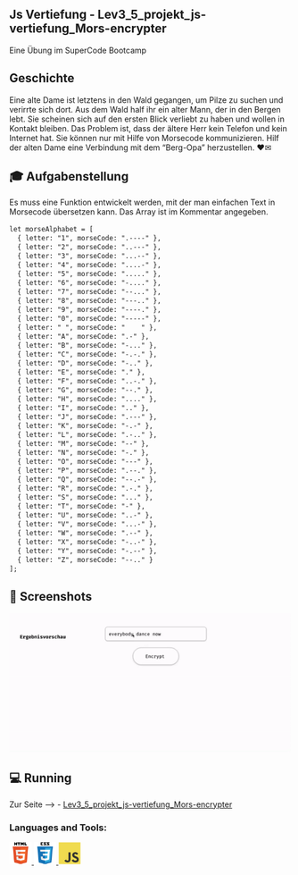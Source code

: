 ## Js Vertiefung - Lev3_5_projekt_js-vertiefung_Mors-encrypter

Eine Übung im SuperCode Bootcamp

## Geschichte

Eine alte Dame ist letztens in den Wald gegangen, um Pilze zu suchen und verirrte sich dort. Aus dem Wald half ihr ein alter Mann, der in den Bergen lebt. Sie scheinen sich auf den ersten Blick verliebt zu haben und wollen in Kontakt bleiben.
Das Problem ist, dass der ältere Herr kein Telefon und kein Internet hat.
Sie können nur mit Hilfe von Morsecode kommunizieren.
Hilf der alten Dame eine Verbindung mit dem “Berg-Opa” herzustellen.
❤✉

## 🎓 Aufgabenstellung

Es muss eine Funktion entwickelt werden, mit der man einfachen Text in Morsecode übersetzen kann. Das Array ist im Kommentar angegeben.

```
let morseAlphabet = [
  { letter: "1", morseCode: ".----" },
  { letter: "2", morseCode: "..---" },
  { letter: "3", morseCode: "...--" },
  { letter: "4", morseCode: "....-" },
  { letter: "5", morseCode: "....." },
  { letter: "6", morseCode: "-...." },
  { letter: "7", morseCode: "--..." },
  { letter: "8", morseCode: "---.." },
  { letter: "9", morseCode: "----." },
  { letter: "0", morseCode: "-----" },
  { letter: " ", morseCode: "    " },
  { letter: "A", morseCode: ".-" },
  { letter: "B", morseCode: "-..." },
  { letter: "C", morseCode: "-.-." },
  { letter: "D", morseCode: "-.." },
  { letter: "E", morseCode: "." },
  { letter: "F", morseCode: "..-." },
  { letter: "G", morseCode: "--." },
  { letter: "H", morseCode: "...." },
  { letter: "I", morseCode: ".." },
  { letter: "J", morseCode: ".---" },
  { letter: "K", morseCode: "-.-" },
  { letter: "L", morseCode: ".-.." },
  { letter: "M", morseCode: "--" },
  { letter: "N", morseCode: "-." },
  { letter: "O", morseCode: "---" },
  { letter: "P", morseCode: ".--." },
  { letter: "Q", morseCode: "--.-" },
  { letter: "R", morseCode: ".-." },
  { letter: "S", morseCode: "..." },
  { letter: "T", morseCode: "-" },
  { letter: "U", morseCode: "..-" },
  { letter: "V", morseCode: "...-" },
  { letter: "W", morseCode: ".--" },
  { letter: "X", morseCode: "-..-" },
  { letter: "Y", morseCode: "-.--" },
  { letter: "Z", morseCode: "--.." }
];
```

## 📸 Screenshots

![App Screenshot](assets/img/screen.gif)

## 💻 Running

Zur Seite —> - [Lev3_5_projekt_js-vertiefung_Mors-encrypter](https://mukkez.github.io/Bootcamp/tasks/Day_62/Lev3_5_projekt_js-vertiefung_Mors-encrypter/)

<p align="left">
</p>

<h3 align="left">Languages and Tools:</h3>
<p align="left"> <a href="https://www.w3schools.com/html/" target="_blank" rel="noreferrer"> <img src="https://raw.githubusercontent.com/devicons/devicon/master/icons/html5/html5-original-wordmark.svg" alt="html5" width="40" height="40"/> </a>
<a href="https://www.w3schools.com/css/" target="_blank" rel="noreferrer"> <img src="https://raw.githubusercontent.com/devicons/devicon/master/icons/css3/css3-original-wordmark.svg" alt="css3" width="40" height="40"/> </a> 
<a href="https://www.w3schools.com/css/" target="_blank" rel="noreferrer"> <img src="https://raw.githubusercontent.com/devicons/devicon/master/icons/javascript/javascript-original.svg" alt="css3" width="40" height="40"/> </a> </p>
